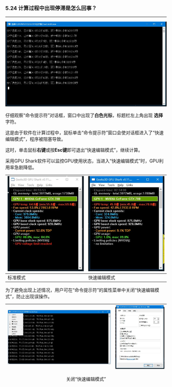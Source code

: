 ﻿### 5.24 计算过程中出现停滞是怎么回事？
---

![](.\image\5.24-1.jpg)

仔细观察“命令提示符”对话框，窗口中出现了**白色光标**，标题栏左上角出现 **选择** 字符。

这是由于软件在计算过程中，鼠标单击“命令提示符”窗口会使对话框进入了“快速编辑模式”，程序被阻塞导致。

这时，单击鼠标**右键**或按**Esc键**即可退出“快速编辑模式”，继续计算。

采用GPU Shark软件可以监控GPU使用状态，当进入“快速编辑模式”时，GPU利用率急剧降低。

![](.\image\5.24-2.jpg) | ![](.\image\5.24-3.jpg)
-|-
标准模式 | 快速编辑模式

为了避免出现上述情况，用户可在“命令提示符”的属性菜单中关闭“快速编辑模式”，防止出现误操作。

![](.\image\5.24-4.jpg) | ![](.\image\5.24-5.jpg)
-|-
<center>关闭“快速编辑模式”</center

---
